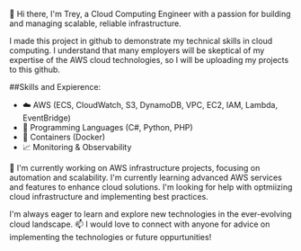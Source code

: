 👋 Hi there, I'm Trey, a Cloud Computing Engineer with a passion for building and managing scalable, reliable infrastructure. 

I made this project in github to demonstrate my technical skills in cloud computing. I understand that many employers will be skeptical of my expertise of the AWS cloud technologies, so I will be uploading my projects to this github. 

##Skills and Expierence: 
- ☁️ AWS (ECS, CloudWatch, S3, DynamoDB, VPC, EC2, IAM, Lambda, EventBridge)
- 🌱 Programming Languages (C#, Python, PHP)
- 🐳 Containers (Docker)
- 📈 Monitoring & Observability

  
🔭 I'm currently working on AWS infrastructure projects, focusing on automation and scalability. I'm currently learning advanced AWS services and features to enhance cloud solutions. I'm looking for help with optmiizing cloud infrastructure and implementing best practices. 

I'm always eager to learn and explore new technologies in the ever-evolving cloud landscape. 
📫 I would love to connect with anyone for advice on implementing the technologies or future oppurtunities!

